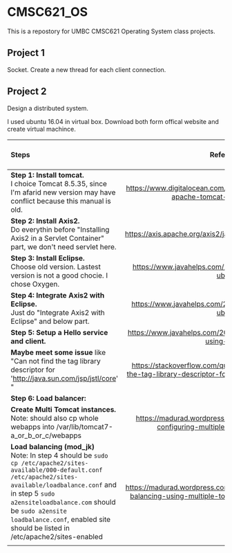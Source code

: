 # CMSC621_OS

This is a repostory for UMBC CMSC621 Operating System class projects.

## Project 1
Socket. Create a new thread for each client connection.

## Project 2
Design a distributed system. 

I used ubuntu 16.04 in virtual box. Download both form offical website and create virtual machince.

|Steps|Reference links|Back-up web-page PDF|
|:-|:-:|-|
|**Step 1: Install tomcat.** <br> I choice Tomcat 8.5.35, since I'm afarid new version may have conflict because this manual is old.|https://www.digitalocean.com/community/tutorials/how-to-install-apache-tomcat-8-on-ubuntu-16-04.|<a href="proj2_DS_Design/r1.pdf">Install tomcat.</a>|
|**Step 2: Install Axis2.** <br> Do everythin before "Installing Axis2 in a Servlet Container" part, we don't need servlet here.|https://axis.apache.org/axis2/java/core/docs/installationguide.html# | <a href="proj2_DS_Design/r2.pdf">Axis2</a>|
|**Step 3: Install Eclipse.** <br> Choose old version. Lastest version is not a good chocie. I chose Oxygen.|https://www.javahelps.com/2015/03/install-latest-eclipse-in-ubuntu.html | <a href="proj2_DS_Design/r3.pdf">Eclipse</a>|
|**Step 4: Integrate Axis2 with Eclipse.** <br> Just do "Integrate Axis2 with Eclipse" and below part.|https://www.javahelps.com/2016/04/setup-apache-axis2-on-ubuntu.html | <a href="proj2_DS_Design/r4.pdf">Integrate Axis2 with Eclipse.</a>|
|**Step 5: Setup a Hello service and client.**|https://www.javahelps.com/2016/04/apache-axis2-hello-world-using-eclipse.html| <a href="proj2_DS_Design/r5.pdf">Hello World.</a>|
|**Maybe meet some issue** like "Can not find the tag library descriptor for 'http://java.sun.com/jsp/jstl/core' "|https://stackoverflow.com/questions/13285826/can-not-find-the-tag-library-descriptor-for-http-java-sun-com-jsp-jstl-core |<a href="proj2_DS_Design/r6.pdf">Maybe-Issue Solutions.</a>|
|**Step 6: Load balancer:**|||
|**Create Multi Tomcat instances.** <br> Note: should also cp whole webapps into /var/lib/tomcat7-a_or_b_or_c/webapps|https://madurad.wordpress.com/2014/07/17/installing-and-configuring-multiple-tomcat-server-instances/|<a href="proj2_DS_Design/r7.pdf">Create Multi Tomcat instances.</a>|
|**Load balancing (mod_jk)** <br> Note: In step 4 should be ```sudo cp /etc/apache2/sites-available/000-default.conf /etc/apache2/sites-available/loadbalance.conf``` and in step 5 `sudo a2ensiteloadbalance.com` should be `sudo a2ensite loadbalance.conf`, enabled site should be listed in /etc/apache2/sites-enabled |https://madurad.wordpress.com/2014/08/27/tomcat-server-loab-balancing-using-multiple-tomcat-server-instances-in-ubuntu/|<a href="proj2_DS_Design/r8.pdf">Load balancing.</a>|
||||
